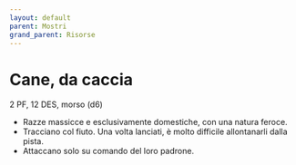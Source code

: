 ```yaml
---
layout: default
parent: Mostri
grand_parent: Risorse
---
```


# Cane, da caccia

2 PF, 12 DES, morso (d6)

- Razze massicce e esclusivamente domestiche, con una natura feroce.
- Tracciano col fiuto. Una volta lanciati, è molto difficile allontanarli dalla pista.
- Attaccano solo su comando del loro padrone.